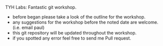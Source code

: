 TYH Labs: Fantastic git workshop.
- before began please take a look of the outline for the workshop.
- any suggestions for the workshop before the noted date are welcome. (i.e. email paul)
- this git repository will be updated throughout the workshop.
- if you spotted any error feel free to send me Pull request.
